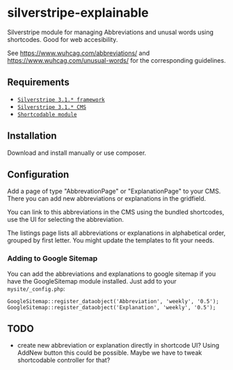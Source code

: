 silverstripe-explainable
==========================

Silverstripe module for managing Abbreviations and unusal words using shortcodes. Good for web accesibility.

See https://www.wuhcag.com/abbreviations/ and https://www.wuhcag.com/unusual-words/ for the corresponding guidelines.

## Requirements

* [`Silverstripe 3.1.* framework`](https://github.com/silverstripe/silverstripe-framework)
* [`Silverstripe 3.1.* CMS`](https://github.com/silverstripe/cms)
* [`Shortcodable module`](https://github.com/sheadawson/silverstripe-shortcodable)

## Installation

Download and install manually or use composer.

## Configuration

Add a page of type "AbbrevationPage" or "ExplanationPage" to your CMS. There you can add new abbreviations or explanations
in the gridfield.

You can link to this abbreviations in the CMS using the bundled shortcodes, use the UI for selecting the abbreviation.

The listings page lists all abbreviations or explanations in alphabetical order, grouped by first letter. You might update 
the templates to fit your needs.

### Adding to Google Sitemap

You can add the abbreviations and explanations to google sitemap if you have the GoogleSitemap module installed. Just 
add to your `mysite/_config.php`: 

```
GoogleSitemap::register_dataobject('Abbreviation', 'weekly', '0.5');
GoogleSitemap::register_dataobject('Explanation', 'weekly', '0.5');
```

## TODO
* create new abbreviation or explanation directly in shortcode UI? Using AddNew button this could be possible.
  Maybe we have to tweak shortcodable controller for that?
